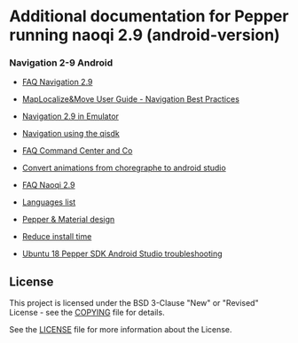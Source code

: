# Additional documentation for Pepper running naoqi 2.9 (android-version)

### Navigation 2-9 Android
* [FAQ Navigation 2.9](faq_navigation_2-9_android.md)
* [MapLocalize&Move User Guide - Navigation Best Practices](User_Guide-Best_Practices_for_Navigation.md)
* [Navigation 2.9 in Emulator](navigation_2-9_in_emulator.md)
* [Navigation using the qisdk](navigation_using_the_qisdk.md)


* [FAQ Command Center and Co](faq_command-center.md)
* [Convert animations from choregraphe to android studio](convert_animations.md)
* [FAQ Naoqi 2.9](faq_naoqi_2-9.md)
* [Languages list](languages_list.md)
* [Pepper & Material design](pepper_and_material_design.md)
* [Reduce install time](reduce_install_time.md)
* [Ubuntu 18 Pepper SDK Android Studio troubleshooting](ubuntu_18_pepper_sdk_android_studio_troubleshooting.md)



## License

This project is licensed under the BSD 3-Clause "New" or "Revised" License - see the [COPYING](COPYING.md) file for details.

See the [LICENSE](LICENSE.txt) file for more information about the License.

